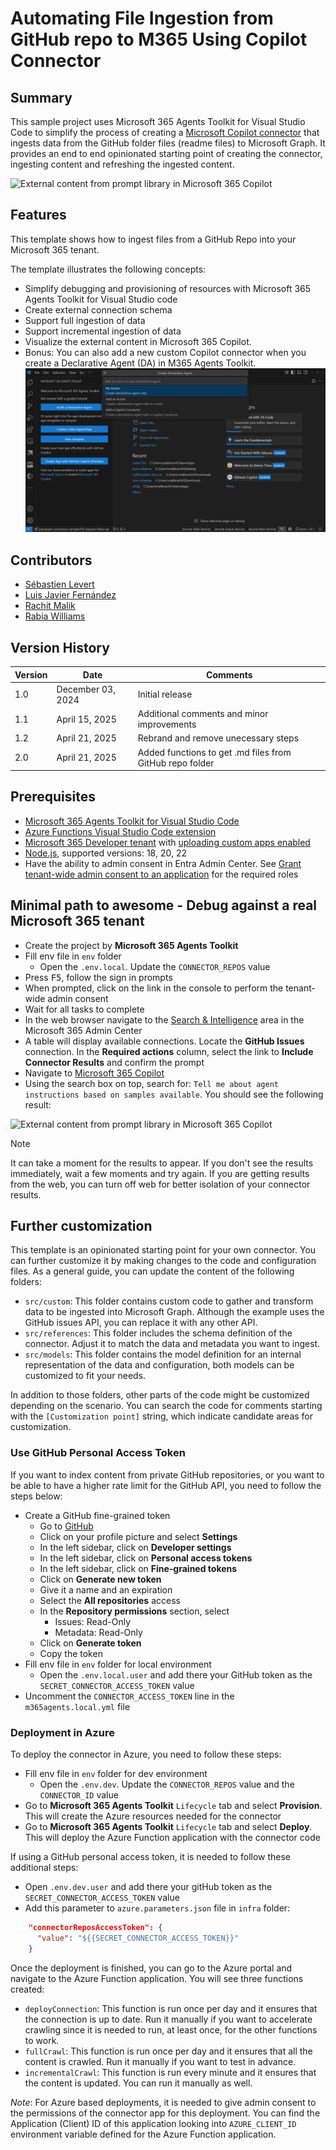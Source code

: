 # Automating File Ingestion from GitHub repo to M365 Using Copilot Connector

## Summary

This sample project uses Microsoft 365 Agents Toolkit for Visual Studio Code to simplify the process of creating a [Microsoft Copilot connector](https://learn.microsoft.com/graph/connecting-external-content-connectors-overview) that ingests data from the GitHub folder files (readme files) to Microsoft Graph. It provides an end to end opinionated starting point of creating the connector, ingesting content and refreshing the ingested content.

![External content from prompt library in Microsoft 365 Copilot](./assets/prompt-library-connector.gif)

## Features

This template shows how to ingest files from a GitHub Repo into your Microsoft 365 tenant.

The template illustrates the following concepts:

- Simplify debugging and provisioning of resources with Microsoft 365 Agents Toolkit for Visual Studio code
- Create external connection schema
- Support full ingestion of data
- Support incremental ingestion of data
- Visualize the external content in Microsoft 365 Copilot. 
- Bonus: You can also add a new custom Copilot connector when you create a Declarative Agent (DA) in M365 Agents Toolkit.
![Creating a custom Copilot connector with a Declarative Agent (DA)](./assets/add-cc-with-da.png)

## Contributors

- [Sébastien Levert](https://github.com/sebastienlevert)
- [Luis Javier Fernández](https://github.com/luisjfdez)
- [Rachit Malik](https://github.com/RachitMalik12)
- [Rabia Williams](https://github.com/rabwill)

## Version History

Version|Date|Comments
-------|----|--------
1.0|December 03, 2024|Initial release
1.1|April 15, 2025|Additional comments and minor improvements
1.2|April 21, 2025|Rebrand and remove unecessary steps 
2.0|April 21, 2025|Added functions to get .md files from GitHub repo folder

## Prerequisites

- [Microsoft 365 Agents Toolkit for Visual Studio Code](https://marketplace.visualstudio.com/items?itemName=TeamsDevApp.ms-teams-vscode-extension)
- [Azure Functions Visual Studio Code extension](https://marketplace.visualstudio.com/items?itemName=ms-azuretools.vscode-azurefunctions)
- [Microsoft 365 Developer tenant](https://developer.microsoft.com/microsoft-365/dev-program) with [uploading custom apps enabled](https://learn.microsoft.com/microsoftteams/platform/m365-apps/prerequisites#prepare-a-developer-tenant-for-testing)
- [Node.js](https://nodejs.org/), supported versions: 18, 20, 22
- Have the ability to admin consent in Entra Admin Center. See [Grant tenant-wide admin consent to an application](https://learn.microsoft.com/en-us/entra/identity/enterprise-apps/grant-admin-consent?pivots=portal#prerequisites) for the required roles

## Minimal path to awesome - Debug against a real Microsoft 365 tenant

- Create the project by **Microsoft 365 Agents Toolkit** 
- Fill env file in `env` folder
  - Open the `.env.local`. Update the `CONNECTOR_REPOS` value
- Press <kbd>F5</kbd>, follow the sign in prompts
- When prompted, click on the link in the console to perform the tenant-wide admin consent
- Wait for all tasks to complete
- In the web browser navigate to the [Search & Intelligence](https://admin.microsoft.com/#/MicrosoftSearch/Connectors) area in the Microsoft 365 Admin Center
- A table will display available connections. Locate the **GitHub Issues** connection. In the **Required actions** column, select the link to **Include Connector Results** and confirm the prompt
- Navigate to [Microsoft 365 Copilot](https://m365.cloud.microsoft/chat)
- Using the search box on top, search for: `Tell me about agent instructions based on samples available`. You should see the following result:

![External content from prompt library in Microsoft 365 Copilot](./assets/prompt-library-connector.gif)

> [!NOTE]  
> It can take a moment for the results to appear. If you don't see the results immediately, wait a few moments and try again.
> If you are getting results from the web, you can turn off web for better isolation of your connector results.

## Further customization

This template is an opinionated starting point for your own connector. You can further customize it by making changes to the code and configuration files. As a general guide, you can update the content of the following folders:
- `src/custom`: This folder contains custom code to gather and transform data to be ingested into Microsoft Graph. Although the example uses the GitHub issues API, you can replace it with any other API.
- `src/references`: This folder includes the schema definition of the connector. Adjust it to match the data and metadata you want to ingest. 
- `src/models`: This folder contains the model definition for an internal representation of the data and configuration, both models can be customized to fit your needs.

In addition to those folders, other parts of the code might be customized depending on the scenario. You can search the code for comments starting with the `[Customization point]` string, which indicate candidate areas for customization.

### Use GitHub Personal Access Token

If you want to index content from private GitHub repositories, or you want to be able to have a higher rate limit for the GitHub API, you need to follow the steps below:

- Create a GitHub fine-grained token
  - Go to [GitHub](https://github.com)
  - Click on your profile picture and select **Settings**
  - In the left sidebar, click on **Developer settings**
  - In the left sidebar, click on **Personal access tokens**
  - In the left sidebar, click on **Fine-grained tokens**
  - Click on **Generate new token**
  - Give it a name and an expiration
  - Select the **All repositories** access
  - In the **Repository permissions** section, select
    - Issues: Read-Only
    - Metadata: Read-Only
  - Click on **Generate token**
  - Copy the token
- Fill env file in `env` folder for local environment
  - Open the `.env.local.user` and add there your GitHub token as the `SECRET_CONNECTOR_ACCESS_TOKEN` value
- Uncomment the `CONNECTOR_ACCESS_TOKEN` line in the `m365agents.local.yml` file 

### Deployment in Azure

To deploy the connector in Azure, you need to follow these steps:

- Fill env file in `env` folder for dev environment
  - Open the `.env.dev`. Update the `CONNECTOR_REPOS` value and the `CONNECTOR_ID` value
- Go to **Microsoft 365 Agents Toolkit** `Lifecycle` tab and select **Provision**. This will create the Azure resources needed for the connector
- Go to **Microsoft 365 Agents Toolkit** `Lifecycle` tab and select **Deploy**. This will deploy the Azure Function application with the connector code

If using a GitHub personal access token, it is needed to follow these additional steps:

- Open `.env.dev.user` and add there your gitHub token as the `SECRET_CONNECTOR_ACCESS_TOKEN` value
- Add this parameter to `azure.parameters.json` file in `infra` folder:
```json
    "connectorReposAccessToken": {
      "value": "${{SECRET_CONNECTOR_ACCESS_TOKEN}}"
    }
```

Once the deployment is finished, you can go to the Azure portal and navigate to the Azure Function application. You will see three functions created:
- `deployConnection`: This function is run once per day and it ensures that the connection is up to date. Run it manually if you want to accelerate crawling since it is needed to run, at least once, for the other functions to work.
- `fullCrawl`: This function is run once per day and it ensures that all the content is crawled. Run it manually if you want to test in advance.
- `incrementalCrawl`: This function is run every minute and it ensures that the content is updated. You can run it manually as well.

*Note*: For Azure based deployments, it is needed to give admin consent to the permissions of the connector app for this deployment. You can find the Application (Client) ID of this application looking into `AZURE_CLIENT_ID` environment variable defined for the Azure Function application.